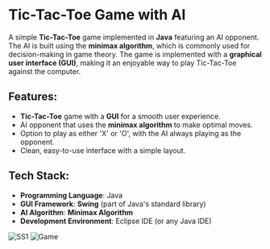 # Tic-Tac-Toe Game with AI

A simple **Tic-Tac-Toe** game implemented in **Java** featuring an AI opponent. The AI is built using the **minimax algorithm**, which is commonly used for decision-making in game theory. The game is implemented with a **graphical user interface (GUI)**, making it an enjoyable way to play Tic-Tac-Toe against the computer.

## Features:
- **Tic-Tac-Toe** game with a **GUI** for a smooth user experience.
- AI opponent that uses the **minimax algorithm** to make optimal moves.
- Option to play as either 'X' or 'O', with the AI always playing as the opponent.
- Clean, easy-to-use interface with a simple layout.

## Tech Stack:
- **Programming Language**: Java
- **GUI Framework**: **Swing** (part of Java's standard library)
- **AI Algorithm**: **Minimax Algorithm**
- **Development Environment**: Eclipse IDE (or any Java IDE)

![SS1](https://github.com/user-attachments/assets/267c1f2d-0706-4a12-8237-adc4c901651d)
![Game](https://github.com/user-attachments/assets/b052a050-7d08-488b-a0fe-99779f3cb0a7)
